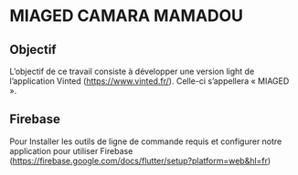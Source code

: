 # MIAGED CAMARA MAMADOU
## Objectif
L’objectif de ce travail consiste à développer une version light de l’application Vinted (https://www.vinted.fr/). Celle-ci s’appellera « MIAGED ».
## Firebase
Pour Installer les outils de ligne de commande requis et configurer notre application pour utiliser Firebase (https://firebase.google.com/docs/flutter/setup?platform=web&hl=fr)
